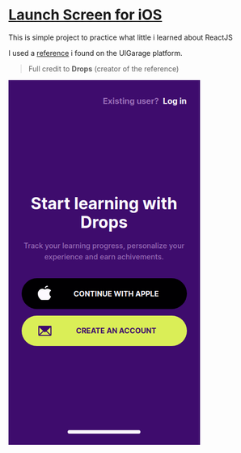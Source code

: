 # [Launch Screen for iOS]()

This is simple project to practice what little i learned about ReactJS

I used a [reference](https://uigarage.net/launch-screen-on-ios-by-drops/) i found on the UIGarage platform.

> Full credit to **Drops** (creator of the reference)

![preview](preview.png)

